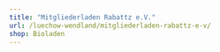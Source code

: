 ```yaml
---
title: "Mitgliederladen Rabattz e.V."
url: /luechow-wendland/mitgliederladen-rabattz-e-v/
shop: Bioladen
---
```

